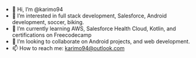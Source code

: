 - 👋 Hi, I’m @karimo94
- 👀 I’m interested in full stack development, Salesforce, Android development, soccer, biking.
- 🌱 I’m currently learning AWS, Salesforce Health Cloud, Kotlin, and certifications on Freecodecamp
- 💞️ I’m looking to collaborate on Android projects, and web development.
- 📫 How to reach me: karimo94@outlook.com

<!---
karimo94/karimo94 is a ✨ special ✨ repository because its `README.md` (this file) appears on your GitHub profile.
You can click the Preview link to take a look at your changes.
--->
